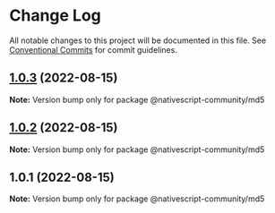 # Change Log

All notable changes to this project will be documented in this file.
See [Conventional Commits](https://conventionalcommits.org) for commit guidelines.

## [1.0.3](https://github.com/nativescript-community/md5/compare/v1.0.2...v1.0.3) (2022-08-15)

**Note:** Version bump only for package @nativescript-community/md5





## [1.0.2](https://github.com/nativescript-community/md5/compare/v1.0.1...v1.0.2) (2022-08-15)

**Note:** Version bump only for package @nativescript-community/md5





## 1.0.1 (2022-08-15)

**Note:** Version bump only for package @nativescript-community/md5
